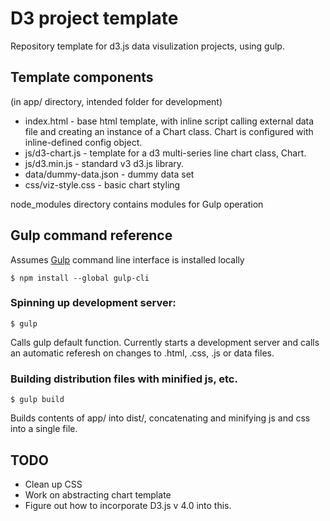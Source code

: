 # D3 project template

Repository template for d3.js data visulization projects, using gulp.

## Template components
(in app/ directory, intended folder for development)

- index.html - base html template, with inline script calling external data file and creating an instance of a Chart class. Chart is configured with inline-defined config object.
- js/d3-chart.js - template for a d3 multi-series line chart class, Chart.
- js/d3.min.js - standard v3 d3.js library.
- data/dummy-data.json - dummy data set
- css/viz-style.css - basic chart styling

node_modules directory contains modules for Gulp operation

## Gulp command reference

Assumes [Gulp](http://gulpjs.com/) command line interface is installed locally
```
$ npm install --global gulp-cli
```

### Spinning up development server:
```
$ gulp
```
Calls gulp default function. Currently starts a development server and calls an automatic referesh on changes to .html, .css, .js or data files.

### Building distribution files with minified js, etc.

```
$ gulp build
```
Builds contents of app/ into dist/, concatenating and minifying js and css into a single file.

## TODO

- Clean up CSS
- Work on abstracting chart template
- Figure out how to incorporate D3.js v 4.0 into this.